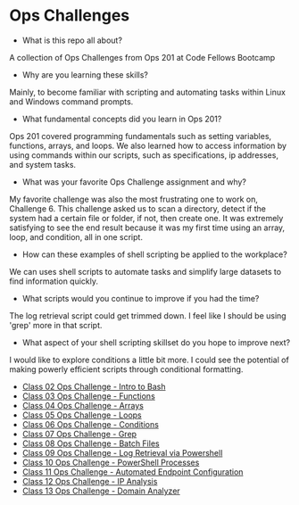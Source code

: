 # Ops Challenges

- What is this repo all about?

 A collection of Ops Challenges from Ops 201 at Code Fellows Bootcamp
 
- Why are you learning these skills?

Mainly, to become familiar with scripting and automating tasks within Linux and Windows command prompts. 

- What fundamental concepts did you learn in Ops 201?

Ops 201 covered programming fundamentals such as setting variables, functions, arrays, and loops. We also learned how to access information by using commands within our scripts, such as specifications, ip addresses, and system tasks.  

- What was your favorite Ops Challenge assignment and why?

My favorite challenge was also the most frustrating one to work on, Challenge 6. This challenge asked us to scan a directory, detect if the system had a certain file or folder, if not, then create one. It was extremely satisfying to see the end result because it was my first time using an array, loop, and condition, all in one script. 

- How can these examples of shell scripting be applied to the workplace?
 
We can uses shell scripts to automate tasks and simplify large datasets to find information quickly. 

- What scripts would you continue to improve if you had the time?
 
The log retrieval script could get trimmed down. I feel like I should be using 'grep' more in that script.  

- What aspect of your shell scripting skillset do you hope to improve next?

I would like to explore conditions a little bit more. I could see the potential of making powerly efficient scripts through conditional formatting. 


- [Class 02 Ops Challenge - Intro to Bash](/code/helloworld.sh)
- [Class 03 Ops Challenge - Functions](/code/loginhistory.sh)
- [Class 04 Ops Challenge - Arrays](/code/arraypractice.sh)
- [Class 05 Ops Challenge - Loops](/code/pidloop.sh)
- [Class 06 Ops Challenge - Conditions](/code/filecondition.sh)
- [Class 07 Ops Challenge - Grep](/code/grepinfo.sh)
- [Class 08 Ops Challenge - Batch Files](/code/desktopbackup.bat)
- [Class 09 Ops Challenge - Log Retrieval via Powershell](/code/eventlog_practice.ps1)
- [Class 10 Ops Challenge - PowerShell Processes](/code/Ops10.ps1)
- [Class 11 Ops Challenge - Automated Endpoint Configuration](/code/Ops11.ps1)
- [Class 12 Ops Challenge - IP Analysis](/code/Ops12.ps1)
- [Class 13 Ops Challenge - Domain Analyzer](/code/Ops13.sh)
